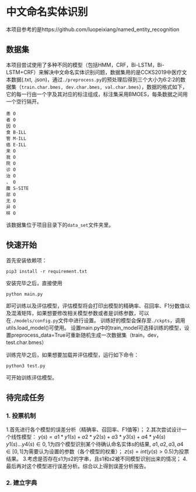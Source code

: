 # 中文命名实体识别



本项目参考的是https://github.com/luopeixiang/named_entity_recognition

## 数据集

本项目尝试使用了多种不同的模型（包括HMM，CRF，Bi-LSTM，Bi-LSTM+CRF）来解决中文命名实体识别问题，数据集用的是CCKS2019中医疗文本数据(.txt, .json)，通过`./preprocess.py`的预处理后得到三个大小为6:2:2的数据集（`train.char.bmes, dev.char.bmes, val.char.bmes`），数据的格式如下，它的每一行由一个字及其对应的标注组成，标注集采用BMOES，每条数据之间用一个空行隔开。

```
患 O
者 O
因 O
食 B-ILL
管 M-ILL
癌 E-ILL
来 O
我 O
院 O
诊 O
治 O
， O
腹 S-SITE
部 O
无 O
异 O
样 O
```

该数据集位于项目目录下的`data_set`文件夹里。

## 快速开始

首先安装依赖项：
```
pip3 install -r requirement.txt
```
安装完毕之后，直接使用
```
python main.py
```
即可训练以及评估模型，评估模型将会打印出模型的精确率、召回率、F1分数值以及混淆矩阵，如果想要修改相关模型参数或者是训练参数，可以在`./models/config.py`文件中进行设置。
训练好的模型会保存至`./ckpts`，调用utils.load_model()可使用。
设置main.py中的train_model可选择训练的模型，设置preprocess_data=True可重新随机生成一次数据集（train，dev，test.char.bmes）

训练完毕之后，如果想要加载并评估模型，运行如下命令：

```shell
python3 test.py
```


可开始训练评估模型。


## 待完成任务
### 1. 投票机制
1.首先进行各个模型的误差分析（精确率、召回率、F1值等）；
2.其次尝试设计一个线性模型：
$y(s) = a1*y1(s) + a2*y2(s) + a3*y3(s) + a4*y4(s)$
$y1(s)...y4(s)\in {0,1}$为四个模型识别某个待确认命名实体s的结果,
$a1,a2,a3,a4\in [0,1]$为需要认为设置的参数（各个模型的权重）；
$z(s) = int(y(s) > 0.5)$为投票结果。
3.考虑是否存在$s1$为$s2$的字串，且$s1$和$s2$被不同模型识别出来的情况；
4.最后再对这个模型进行误差分析。综合以上得到误差分析报告。

### 2. 建立字典















